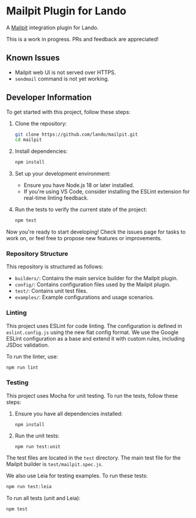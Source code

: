 # Mailpit Plugin for Lando
A [Mailpit](https://mailpit.axllent.org) integration plugin for Lando.

This is a work in progress. PRs and feedback are appreciated!

## Known Issues

- Mailpit web UI is not served over HTTPS.
- `sendmail` command is not yet working.

## Developer Information

To get started with this project, follow these steps:

1. Clone the repository:
   ```bash
   git clone https://github.com/lando/mailpit.git
   cd mailpit
   ```

2. Install dependencies:
   ```bash
   npm install
   ```

3. Set up your development environment:
   - Ensure you have Node.js 18 or later installed.
   - If you're using VS Code, consider installing the ESLint extension for real-time linting feedback.

4. Run the tests to verify the current state of the project:
   ```bash
   npm test
   ```

Now you're ready to start developing! Check the issues page for tasks to work on, or feel free to propose new features or improvements.

### Repository Structure

This repository is structured as follows:

- `builders/`: Contains the main service builder for the Mailpit plugin.
- `config/`: Contains configuration files used by the Mailpit plugin.
- `test/`: Contains unit test files.
- `examples/`: Example configurations and usage scenarios.

### Linting

This project uses ESLint for code linting. The configuration is defined in `eslint.config.js` using the new flat config format. We use the Google ESLint configuration as a base and extend it with custom rules, including JSDoc validation.

To run the linter, use:

```bash
npm run lint
```

### Testing

This project uses Mocha for unit testing. To run the tests, follow these steps:

1. Ensure you have all dependencies installed:
   ```
   npm install
   ```

2. Run the unit tests:
   ```
   npm run test:unit
   ```

The test files are located in the `test` directory. The main test file for the Mailpit builder is `test/mailpit.spec.js`.

We also use Leia for testing examples. To run these tests:

```bash
npm run test:leia
```

To run all tests (unit and Leia):

```bash
npm test
```
